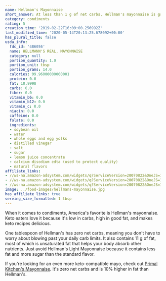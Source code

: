 ```yaml
---
name: Hellman's Mayonnaise
short_answer: At less than 1 g of net carbs, Hellman's mayonnaise is great for keto.
category: condiments
rating: 5
creation_time: '2019-02-22T16:09:00.256992Z'
last_modified_time: '2020-05-14T20:13:25.678092+00:00'
has_plural_title: false
usda_info:
  fdc_id: '486056'
  name: HELLMANN'S REAL, MAYONNAISE
  category: null
  portion_quantity: 1.0
  portion_unit: tbsp
  portion_grams: 14.0
  calories: 99.96000000000001
  protein: 0.0
  fat: 10.9998
  carbs: 0.0
  fiber: 0.0
  vitamin_b6: 0.0
  vitamin_b12: 0.0
  vitamin_c: 0.0
  niacin: 0.0
  caffeine: 0.0
  folate: 0.0
  ingredients:
  - soybean oil
  - water
  - whole eggs and egg yolks
  - distilled vinegar
  - salt
  - sugar
  - lemon juice concentrate
  - calcium disodium edta (used to protect quality)
  - natural flavors
affiliate_links:
- //ws-na.amazon-adsystem.com/widgets/q?ServiceVersion=20070822&OneJS=1&Operation=GetAdHtml&MarketPlace=US&source=ss&ref=as_ss_li_til&ad_type=product_link&tracking_id=isitketo-20&language=en_US&marketplace=amazon&region=US&placement=B071ZM5ZNZ&asins=B071ZM5ZNZ&linkId=54c222ab3d595eebaaac3e6fb9123d3e&show_border=true&link_opens_in_new_window=true
- //ws-na.amazon-adsystem.com/widgets/q?ServiceVersion=20070822&OneJS=1&Operation=GetAdHtml&MarketPlace=US&source=ss&ref=as_ss_li_til&ad_type=product_link&tracking_id=isitketo-20&language=en_US&marketplace=amazon&region=US&placement=B00C51H2DA&asins=B00C51H2DA&linkId=2a03e54dbc89971716599499ba6aa499&show_border=true&link_opens_in_new_window=true
- //ws-na.amazon-adsystem.com/widgets/q?ServiceVersion=20070822&OneJS=1&Operation=GetAdHtml&MarketPlace=US&source=ss&ref=as_ss_li_til&ad_type=product_link&tracking_id=isitketo-20&marketplace=amazon&region=US&placement=B0195LVD3C&asins=B0195LVD3C&linkId=5fa96acd205d5c8445e2b0807c60b87a&show_border=true&link_opens_in_new_window=true
image: ../food-images/hellmans-mayonnaise.jpg
has_affiliate_links: true
serving_size_formatted: 1 tbsp
---
```

When it comes to condiments, America's favorite is Hellman's mayonnaise. Keto eaters love it because it's low in carbs, high in good fat, and makes keto recipes delicious.

One tablespoon of Hellman's has zero net carbs, meaning you don't have to worry about blowing past your daily carb limits. It also contains 11 g of fat, most of which is unsaturated fat that helps your body absorb other nutrients. Just avoid Hellman's Light Mayonnaise because it contains less fat and more sugar than the standard flavor.

If you're looking for an even more keto-compatible mayo, check out [Primal Kitchen's Mayonnaise](https://amzn.to/2BLPd6e). It's zero net carbs and is 10% higher in fat than Hellman's.
